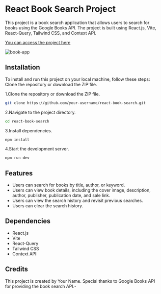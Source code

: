# React Book Search Project
This project is a book search application that allows users to search for books using the Google Books API. The project is built using React.js, Vite, React-Query, Tailwind CSS, and Context API.

[You can access the project here](https://google-search-book-app-35xc.vercel.app)

![book-app](https://user-images.githubusercontent.com/62027425/231806267-dcdeb103-4d46-444e-a53d-a843b96c73e5.png)

## Installation
To install and run this project on your local machine, follow these steps:
Clone the repository or download the ZIP file.

1.Clone the repository or download the ZIP file.
``` bash
git clone https://github.com/your-username/react-book-search.git

```
2.Navigate to the project directory.
``` bash
cd react-book-search

```

3.Install dependencies.
``` bash
npm install

```

4.Start the development server.

``` bash
npm run dev

```
## Features
- Users can search for books by title, author, or keyword.
- Users can view book details, including the cover image, description, author, publisher, publication date, and sale link.
- Users can view the search history and revisit previous searches.
- Users can clear the search history.

## Dependencies
- React.js
- Vite
- React-Query
- Tailwind CSS
- Context API

## Credits
This project is created by Your Name. Special thanks to Google Books API for providing the book search API.-
